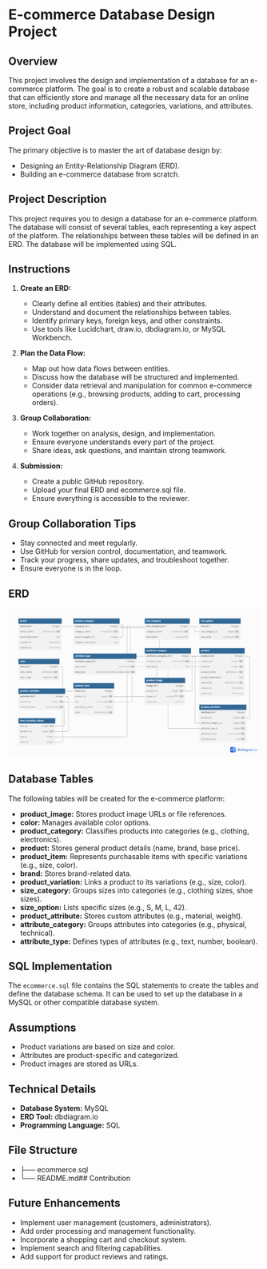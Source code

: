 # E-commerce Database Design Project

## Overview

This project involves the design and implementation of a database for an e-commerce platform.  The goal is to create a robust and scalable database that can efficiently store and manage all the necessary data for an online store, including product information, categories, variations, and attributes.

## Project Goal

The primary objective is to master the art of database design by:

* Designing an Entity-Relationship Diagram (ERD).
* Building an e-commerce database from scratch.

## Project Description

This project requires you to design a database for an e-commerce platform.  The database will consist of several tables, each representing a key aspect of the platform.  The relationships between these tables will be defined in an ERD.  The database will be implemented using SQL.

## Instructions

1.  **Create an ERD:**
    * Clearly define all entities (tables) and their attributes.
    * Understand and document the relationships between tables.
    * Identify primary keys, foreign keys, and other constraints.
    * Use tools like Lucidchart, draw.io, dbdiagram.io, or MySQL Workbench.

2.  **Plan the Data Flow:**
    * Map out how data flows between entities.
    * Discuss how the database will be structured and implemented.
    * Consider data retrieval and manipulation for common e-commerce operations (e.g., browsing products, adding to cart, processing orders).

3.  **Group Collaboration:**
    * Work together on analysis, design, and implementation.
    * Ensure everyone understands every part of the project.
    * Share ideas, ask questions, and maintain strong teamwork.

4.  **Submission:**
    * Create a public GitHub repository.
    * Upload your final ERD and ecommerce.sql file.
    * Ensure everything is accessible to the reviewer.

## Group Collaboration Tips

* Stay connected and meet regularly.
* Use GitHub for version control, documentation, and teamwork.
* Track your progress, share updates, and troubleshoot together.
* Ensure everyone is in the loop.

## ERD 

![ERD](images/erd.png)

## Database Tables

The following tables will be created for the e-commerce platform:

* **product_image:** Stores product image URLs or file references.
* **color:** Manages available color options.
* **product_category:** Classifies products into categories (e.g., clothing, electronics).
* **product:** Stores general product details (name, brand, base price).
* **product_item:** Represents purchasable items with specific variations (e.g., size, color).
* **brand:** Stores brand-related data.
* **product_variation:** Links a product to its variations (e.g., size, color).
* **size_category:** Groups sizes into categories (e.g., clothing sizes, shoe sizes).
* **size_option:** Lists specific sizes (e.g., S, M, L, 42).
* **product_attribute:** Stores custom attributes (e.g., material, weight).
* **attribute_category:** Groups attributes into categories (e.g., physical, technical).
* **attribute_type:** Defines types of attributes (e.g., text, number, boolean).

## SQL Implementation

The `ecommerce.sql` file contains the SQL statements to create the tables and define the database schema.  It can be used to set up the database in a MySQL or other compatible database system.

## Assumptions

* Product variations are based on size and color.
* Attributes are product-specific and categorized.
* Product images are stored as URLs.

## Technical Details

* **Database System:** MySQL
* **ERD Tool:** dbdiagram.io
* **Programming Language:** SQL

##  File Structure
* ├── ecommerce.sql
* └── README.md## Contribution

## Future Enhancements
* Implement user management (customers, administrators).
* Add order processing and management functionality.
* Incorporate a shopping cart and checkout system.
* Implement search and filtering capabilities.
* Add support for product reviews and ratings.
